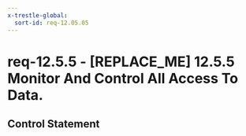 ```yaml
---
x-trestle-global:
  sort-id: req-12.05.05
---
```


# req-12.5.5 - \[REPLACE_ME\] 12.5.5 Monitor And Control All Access To Data.

## Control Statement
